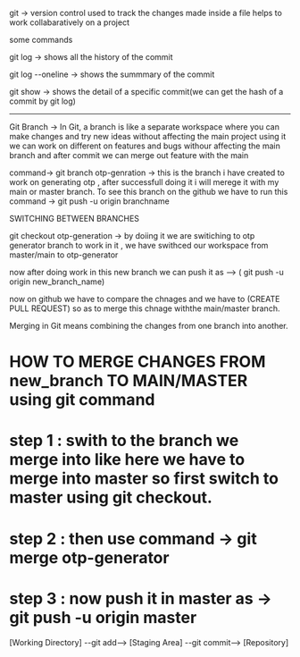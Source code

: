 git -> version control
used to track the changes made inside a file
helps to work collabaratively on a project



some commands

git log -> shows all the history of the commit

git log --oneline -> shows the summmary of the commit

git show <commit hash> -> shows the detail of a specific commit(we can get the hash of a commit by git log)

--------------------------------------------------------------------------------------------------------------


Git Branch  -> In Git, a branch is like a separate workspace where you can make changes and try new ideas without affecting the main project
using it we can work on different on features and bugs withour affecting the main branch and after commit we can  merge out feature with the main

command->
git branch otp-genration  -> this is the branch i have created to work on generating otp ,  after successfull doing it i will merege it with my main or master branch.
To see this branch on the github we have to run this command -> git push -u origin branchname

SWITCHING BETWEEN BRANCHES 

git checkout otp-generation
-> by doiing it we are switiching to otp generator branch to work in it , we have swithced our workspace from master/main to otp-generator 


now after doing work in this new branch we can push it as -->   ( git push -u origin new_branch_name)

now on github we have to compare the chnages and we have to (CREATE PULL REQUEST) so as to merge this chnage withthe main/master branch.

Merging in Git means combining the changes from one branch into another. 

# HOW TO MERGE CHANGES FROM new_branch TO MAIN/MASTER using git command

# step 1 :  swith to the branch we merge into like here we have to merge into master so first switch to master using git checkout.
# step 2 : then use command -> git merge otp-generator
# step 3 : now push it in master as -> git push -u origin master


<!-- 

The Three Areas of Git
Working Directory: Where you make changes to your files.
Staging Area (Index): Where you prepare changes before committing.
Repository: Where your co-->

[Working Directory] --git add--> [Staging Area] --git commit--> [Repository]
   

